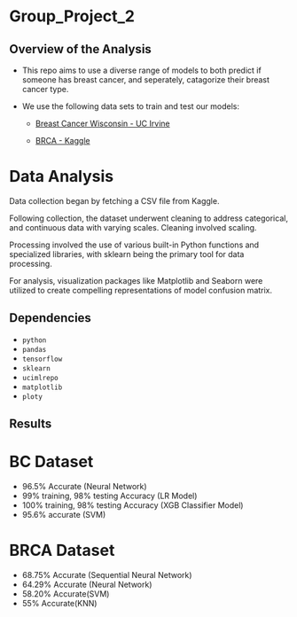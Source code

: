 # Group_Project_2

## Overview of the Analysis

* This repo aims to use a diverse range of models to both predict if someone has breast cancer, and seperately, catagorize their breast cancer type.
* We use the following data sets to train and test our models:

    * [Breast Cancer Wisconsin - UC Irvine](https://archive.ics.uci.edu/dataset/17/breast+cancer+wisconsin+diagnostic)

    * [BRCA - Kaggle](https://www.kaggle.com/datasets/amandam1/breastcancerdataset)
 
# Data Analysis

Data collection began by fetching a CSV file from Kaggle.

Following collection, the dataset underwent cleaning to address categorical, and continuous data with varying scales. Cleaning involved scaling.

Processing involved the use of various built-in Python functions and specialized libraries, with sklearn being the primary tool for data processing.

For analysis, visualization packages like Matplotlib and Seaborn were utilized to create compelling representations of model confusion matrix.






## Dependencies

- `python`
- `pandas`
- `tensorflow`
- `sklearn`
- `ucimlrepo`
- `matplotlib`
- `ploty`

## Results

# BC Dataset
- 96.5% Accurate (Neural Network)
- 99% training, 98% testing Accuracy (LR Model)
- 100% training, 98% testing Accuracy (XGB Classifier Model)
- 95.6% accurate (SVM)

# BRCA Dataset
- 68.75% Accurate (Sequential Neural Network)
- 64.29% Accurate (Neural Network)
- 58.20% Accurate(SVM)
- 55% Accurate(KNN)

